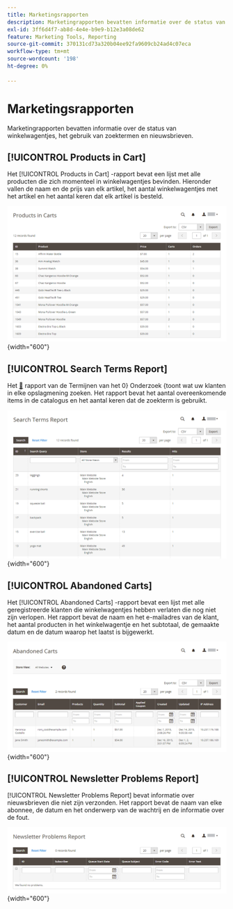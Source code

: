 ```yaml
---
title: Marketingsrapporten
description: Marketingrapporten bevatten informatie over de status van winkelwagentjes, het gebruik van zoektermen en nieuwsbrieven.
exl-id: 3ff6d4f7-ab8d-4e4e-b9e9-b12e3a08de62
feature: Marketing Tools, Reporting
source-git-commit: 370131cd73a320b04ee92fa9609cb24ad4c07eca
workflow-type: tm+mt
source-wordcount: '198'
ht-degree: 0%

---
```


# Marketingsrapporten

Marketingrapporten bevatten informatie over de status van winkelwagentjes, het gebruik van zoektermen en nieuwsbrieven.

## [!UICONTROL Products in Cart]

Het [!UICONTROL Products in Cart] -rapport bevat een lijst met alle producten die zich momenteel in winkelwagentjes bevinden. Hieronder vallen de naam en de prijs van elk artikel, het aantal winkelwagentjes met het artikel en het aantal keren dat elk artikel is besteld.

![ Producten in het rapport van de Kar ](./assets/products-in-cart.png){width="600"}

## [!UICONTROL Search Terms Report]

Het [&#128279;](../catalog/search-terms.md#search-terms-report) rapport van de Termijnen van het 0&rbrace; Onderzoek &lbrace;toont wat uw klanten in elke opslagmening zoeken.  Het rapport bevat het aantal overeenkomende items in de catalogus en het aantal keren dat de zoekterm is gebruikt.

![ Rapport van de Termijnen van het Onderzoek ](./assets/search-terms.png){width="600"}

## [!UICONTROL Abandoned Carts]

Het [!UICONTROL Abandoned Carts] -rapport bevat een lijst met alle geregistreerde klanten die winkelwagentjes hebben verlaten die nog niet zijn verlopen. Het rapport bevat de naam en het e-mailadres van de klant, het aantal producten in het winkelwagentje en het subtotaal, de gemaakte datum en de datum waarop het laatst is bijgewerkt.

![ Verlaten het Rapport van Havens ](./assets/abandoned-carts.png){width="600"}

## [!UICONTROL Newsletter Problems Report]

[!UICONTROL Newsletter Problems Report] bevat informatie over nieuwsbrieven die niet zijn verzonden. Het rapport bevat de naam van elke abonnee, de datum en het onderwerp van de wachtrij en de informatie over de fout.

![ Rapport van de Problemen van de Nieuwsbrief ](./assets/newsletter-problems.png){width="600"}
